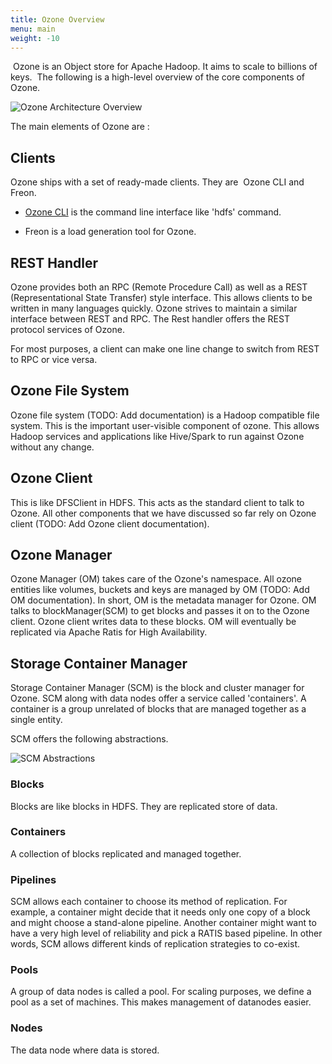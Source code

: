 ```yaml
---
title: Ozone Overview
menu: main
weight: -10
---
```

<!---
  Licensed under the Apache License, Version 2.0 (the "License");
  you may not use this file except in compliance with the License.
  You may obtain a copy of the License at

   http://www.apache.org/licenses/LICENSE-2.0

  Unless required by applicable law or agreed to in writing, software
  distributed under the License is distributed on an "AS IS" BASIS,
  WITHOUT WARRANTIES OR CONDITIONS OF ANY KIND, either express or implied.
  See the License for the specific language governing permissions and
  limitations under the License. See accompanying LICENSE file.
-->

 Ozone is an Object store for Apache Hadoop. It aims to scale to billions of
keys.  The following is a high-level overview of the core components of Ozone.  

![Ozone Architecture Overview](./OzoneOverview.png)   

The main elements of Ozone are :

## Clients

Ozone ships with a set of ready-made clients. They are  Ozone CLI and Freon. 

 * [Ozone CLI](./OzoneCommandShell.html) is the command line interface like 'hdfs' command. 

 * Freon is a  load generation tool for Ozone. 

## REST Handler

Ozone provides both an RPC (Remote Procedure Call) as well as a  REST
(Representational State Transfer) style interface. This allows clients to be
written in many languages quickly. Ozone strives to maintain a similar
interface between REST and RPC. The Rest handler offers the REST protocol
services of Ozone.

For most purposes, a client can make one line change to switch from REST to
RPC or vice versa.   

## Ozone File System

Ozone file system (TODO: Add documentation) is a Hadoop compatible file system.
This is the important user-visible component of ozone.
This allows Hadoop services and applications like Hive/Spark to run against
Ozone without any change.

## Ozone Client

This is like DFSClient in HDFS. This acts as the standard client to talk to
Ozone. All other components that we have discussed so far rely on Ozone client
(TODO: Add Ozone client documentation). 

## Ozone Manager

Ozone Manager (OM) takes care of the Ozone's namespace.
All ozone entities like volumes, buckets and keys are managed by OM
(TODO: Add OM documentation). In short, OM is the metadata manager for Ozone.
OM talks to blockManager(SCM) to get blocks and passes it on to the Ozone
client.  Ozone client writes data to these blocks.
OM will eventually be replicated via Apache Ratis for High Availability. 

## Storage Container Manager
Storage Container Manager (SCM) is the block and cluster manager for Ozone.
SCM along with data nodes offer a service called 'containers'.
A container is a group unrelated of blocks that are managed together
as a single entity.

SCM offers the following abstractions.  

![SCM Abstractions](../SCMBlockDiagram.png)

### Blocks

Blocks are like blocks in HDFS. They are replicated store of data.

### Containers

A collection of blocks replicated and managed together.

### Pipelines

SCM allows each container to choose its method of replication.
For example, a container might decide that it needs only one copy of a  block
and might choose a stand-alone pipeline. Another container might want to have
a very high level of reliability and pick a RATIS based pipeline. In other
words, SCM allows different kinds of replication strategies to co-exist.

### Pools

A group of data nodes is called a pool. For scaling purposes,
we define a pool as a set of machines. This makes management of datanodes
easier.

### Nodes

The data node where data is stored.
